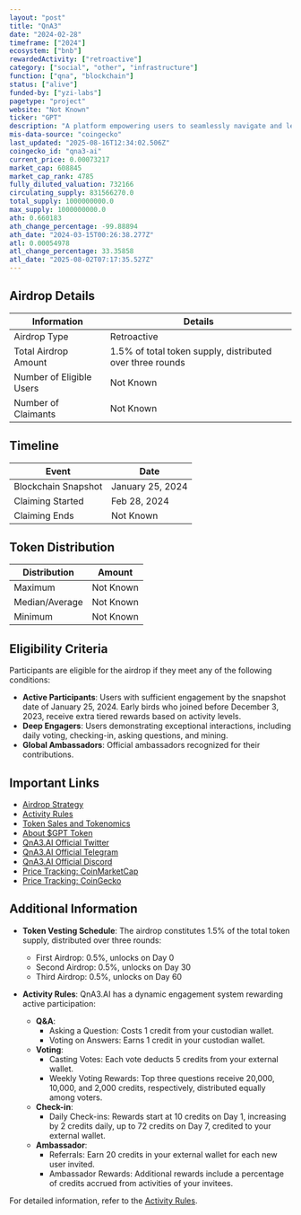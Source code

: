 ```yaml
---
layout: "post"
title: "QnA3"
date: "2024-02-28"
timeframe: ["2024"]
ecosystem: ["bnb"]
rewardedActivity: ["retroactive"]
category: ["social", "other", "infrastructure"]
function: ["qna", "blockchain"]
status: ["alive"]
funded-by: ["yzi-labs"]
pagetype: "project"
website: "Not Known"
ticker: "GPT"
description: "A platform empowering users to seamlessly navigate and leverage the Web3 landscape."
mis-data-source: "coingecko"
last_updated: "2025-08-16T12:34:02.506Z"
coingecko_id: "qna3-ai"
current_price: 0.00073217
market_cap: 608845
market_cap_rank: 4785
fully_diluted_valuation: 732166
circulating_supply: 831566270.0
total_supply: 1000000000.0
max_supply: 1000000000.0
ath: 0.660183
ath_change_percentage: -99.88894
ath_date: "2024-03-15T00:26:38.277Z"
atl: 0.00054978
atl_change_percentage: 33.35858
atl_date: "2025-08-02T07:17:35.527Z"
---
```


## Airdrop Details

| Information              | Details                                                   |
| ------------------------ | --------------------------------------------------------- |
| Airdrop Type             | Retroactive                                               |
| Total Airdrop Amount     | 1.5% of total token supply, distributed over three rounds |
| Number of Eligible Users | Not Known                                                 |
| Number of Claimants      | Not Known                                                 |

## Timeline

| Event               | Date             |
| ------------------- | ---------------- |
| Blockchain Snapshot | January 25, 2024 |
| Claiming Started    | Feb 28, 2024     |
| Claiming Ends       | Not Known        |

## Token Distribution

| Distribution   | Amount    |
| -------------- | --------- |
| Maximum        | Not Known |
| Median/Average | Not Known |
| Minimum        | Not Known |

## Eligibility Criteria

Participants are eligible for the airdrop if they meet any of the following conditions:

- **Active Participants**: Users with sufficient engagement by the snapshot date of January 25, 2024. Early birds who joined before December 3, 2023, receive extra tiered rewards based on activity levels.
- **Deep Engagers**: Users demonstrating exceptional interactions, including daily voting, checking-in, asking questions, and mining.
- **Global Ambassadors**: Official ambassadors recognized for their contributions.

## Important Links

- [Airdrop Strategy](https://docs.qna3.ai/qna3.ai-documents/qna3.ai-docs/airdrop-strategy)
- [Activity Rules](https://docs.qna3.ai/qna3.ai-documents/qna3.ai-docs/activity-rules)
- [Token Sales and Tokenomics](https://docs.qna3.ai/qna3.ai-documents/qna3.ai-docs/token-sales-and-tokenomics)
- [About $GPT Token](https://docs.qna3.ai/qna3.ai-documents/qna3.ai-docs/about-usdgpt-token)
- [QnA3.AI Official Twitter](https://twitter.com/qnaweb3)
- [QnA3.AI Official Telegram](https://t.me/qna3_official)
- [QnA3.AI Official Discord](https://discord.com/invite/6xSCmNBPag)
- [Price Tracking: CoinMarketCap](https://coinmarketcap.com/currencies/qna3ai/)
- [Price Tracking: CoinGecko](https://www.coingecko.com/en/coins/qna3-ai)
## Additional Information

- **Token Vesting Schedule**: The airdrop constitutes 1.5% of the total token supply, distributed over three rounds:

  - First Airdrop: 0.5%, unlocks on Day 0
  - Second Airdrop: 0.5%, unlocks on Day 30
  - Third Airdrop: 0.5%, unlocks on Day 60

- **Activity Rules**: QnA3.AI has a dynamic engagement system rewarding active participation:
  - **Q&A**:
    - Asking a Question: Costs 1 credit from your custodian wallet.
    - Voting on Answers: Earns 1 credit in your custodian wallet.
  - **Voting**:
    - Casting Votes: Each vote deducts 5 credits from your external wallet.
    - Weekly Voting Rewards: Top three questions receive 20,000, 10,000, and 2,000 credits, respectively, distributed equally among voters.
  - **Check-in**:
    - Daily Check-ins: Rewards start at 10 credits on Day 1, increasing by 2 credits daily, up to 72 credits on Day 7, credited to your external wallet.
  - **Ambassador**:
    - Referrals: Earn 20 credits in your external wallet for each new user invited.
    - Ambassador Rewards: Additional rewards include a percentage of credits accrued from activities of your invitees.

For detailed information, refer to the [Activity Rules](https://docs.qna3.ai/qna3.ai-documents/qna3.ai-docs/activity-rules).